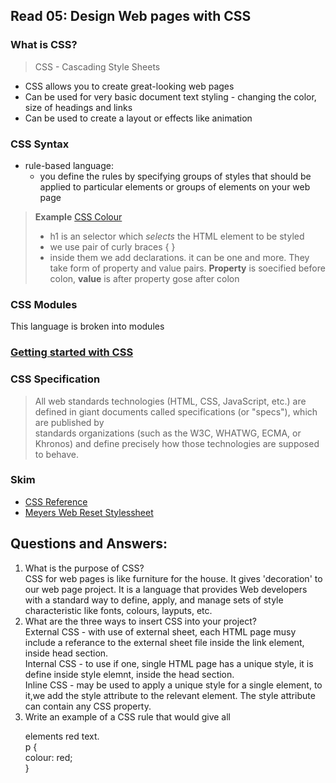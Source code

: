 ## Read 05: Design Web pages with CSS

### What is CSS?  
> CSS - Cascading Style Sheets  
- CSS allows you to create great-looking web pages  
- Can be used for very basic document text styling - changing the color, size of headings and links  
- Can be used to create a layout or effects like animation  
### CSS Syntax  
- rule-based language:
    - you define the rules by specifying groups of styles that should be applied to particular elements or groups of elements on your web page
> **Example**
[CSS Colour](/Images/css%20colour.png)
> - h1 is an selector which *selects* the HTML element to be styled
> - we use pair of curly braces { }
> - inside them we add declarations. it can be one and more. They take form of property and value pairs. **Property** is soecified before colon,
>  **value** is after property gose after colon  

### CSS Modules
This language is broken into modules

### [Getting started with CSS](https://developer.mozilla.org/en-US/docs/Learn/CSS/First_steps/Getting_started)

### CSS Specification
> All web standards technologies (HTML, CSS, JavaScript, etc.) are defined in giant documents called specifications (or "specs"), which are published by  
> standards organizations (such as the W3C, WHATWG, ECMA, or Khronos) and define precisely how those technologies are supposed to behave.  

### Skim
- [CSS Reference](https://developer.mozilla.org/en-US/docs/Web/CSS/Reference)  
- [Meyers Web Reset Stylessheet](https://meyerweb.com/eric/tools/css/reset/)

## Questions and Answers:
1. What is the purpose of CSS?  
CSS for web pages is like furniture for the house. It gives 'decoration' to our web page project. It is a language that provides Web developers with a standard way to define, apply, and manage sets of style characteristic like fonts, colours, layputs, etc.
2. What are the three ways to insert CSS into your project?  
External CSS - with use of external sheet, each HTML page musy include a referance to the external sheet file inside the link element, inside head section.  
Internal CSS - to use if one, single HTML page has a unique style, it is define inside style elemnt, inside the head section.  
Inline CSS - may be used to apply a unique style for a single element, to it,we add the style attribute to the relevant element. The style attribute can contain any CSS property.
3. Write an example of a CSS rule that would give all <p> elements red text.  
p {  
    colour: red;  
}  